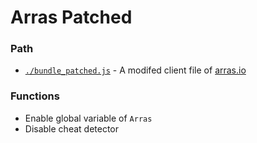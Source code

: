 # Arras Patched
### Path
- [`./bundle_patched.js`](https://github.com/CantRunRiver/Arras-Patched/blob/main/bundle_patched.js) - A modifed client file of [arras.io](https://arras.io/)

### Functions
- Enable global variable of `Arras`
- Disable cheat detector
